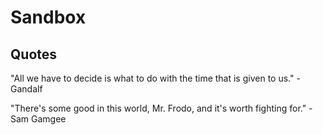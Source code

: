 # Sandbox

## Quotes

"All we have to decide is what to do with the time that is given to us." - Gandalf

"There's some good in this world, Mr. Frodo, and it's worth fighting for." - Sam Gamgee
